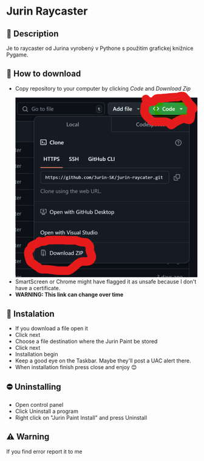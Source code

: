 # Jurin Raycaster
## 📖 Description
Je to raycaster od Jurina vyrobený v Pythone s použitím grafickej knižnice Pygame.
## 💽 How to download
* Copy repository to your computer by clicking *Code* and *Download Zip*
![Tutorial](/readmeconf/tutorial.png/ "Tutorial")
* SmartScreen or Chrome might have flagged it as unsafe because I don't have a certificate.
* **WARNING: This link can change over time**
## 💾 Instalation
* If you download a file open it
* Click next
* Choose a file destination where the Jurin Paint be stored
* Click next
* Installation begin
* Keep a good eye on the Taskbar. Maybe they'll post a UAC alert there.
* When installation finish press close and enjoy 😊
## ⛔ Uninstalling
* Open control panel
* Click Uninstall a program
* Right click on "Jurin Paint Install" and press Uninstall
## ⚠️ Warning
If you find error report it to me
